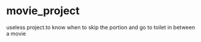 # movie_project
useless project.to know when to skip the portion and go to toilet in between a movie
